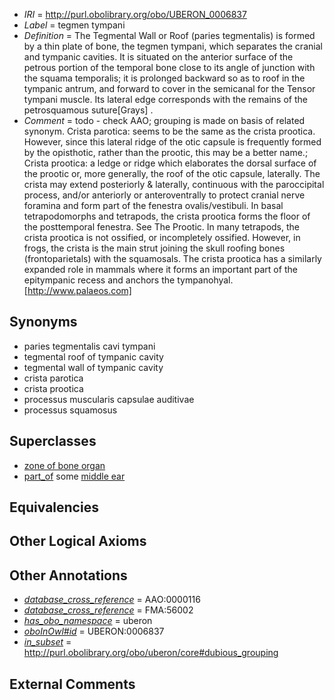  * *IRI* = http://purl.obolibrary.org/obo/UBERON_0006837
 * *Label* = tegmen tympani
 * *Definition* = The Tegmental Wall or Roof (paries tegmentalis) is formed by a thin plate of bone, the tegmen tympani, which separates the cranial and tympanic cavities. It is situated on the anterior surface of the petrous portion of the temporal bone close to its angle of junction with the squama temporalis; it is prolonged backward so as to roof in the tympanic antrum, and forward to cover in the semicanal for the Tensor tympani muscle. Its lateral edge corresponds with the remains of the petrosquamous suture[Grays] .
 * *Comment* = todo - check AAO; grouping is made on basis of related synonym. Crista parotica: seems to be the same as the crista prootica. However, since this lateral ridge of the otic capsule is frequently formed by the opisthotic, rather than the prootic, this may be a better name.; Crista prootica: a ledge or ridge which elaborates the dorsal surface of the prootic or, more generally, the roof of the otic capsule, laterally. The crista may extend posteriorly & laterally, continuous with the paroccipital process, and/or anteriorly or anteroventrally to protect cranial nerve foramina and form part of the fenestra ovalis/vestibuli. In basal tetrapodomorphs and tetrapods, the crista prootica forms the floor of the posttemporal fenestra. See The Prootic. In many tetrapods, the crista prootica is not ossified, or incompletely ossified. However, in frogs, the crista is the main strut joining the skull roofing bones (frontoparietals) with the squamosals. The crista prootica has a similarly expanded role in mammals where it forms an important part of the epitympanic recess and anchors the tympanohyal.[http://www.palaeos.com]

## Synonyms

 * paries tegmentalis cavi tympani
 * tegmental roof of tympanic cavity
 * tegmental wall of tympanic cavity
 * crista parotica
 * crista prootica
 * processus muscularis capsulae auditivae
 * processus squamosus

## Superclasses

 * [zone of bone organ](../../UBERON/13/UBERON_0005913.md)
 * [part_of](../../BFO/50/BFO_0000050.md) some [middle ear](../../UBERON/56/UBERON_0001756.md)

## Equivalencies


## Other Logical Axioms


## Other Annotations

 * *[database_cross_reference](../../ef/oboInOwl#hasDbXref.md)* = AAO:0000116
 * *[database_cross_reference](../../ef/oboInOwl#hasDbXref.md)* = FMA:56002
 * *[has_obo_namespace](../../ce/oboInOwl#hasOBONamespace.md)* = uberon
 * *[oboInOwl#id](../../id/oboInOwl#id.md)* = UBERON:0006837
 * *[in_subset](../../et/oboInOwl#inSubset.md)* = http://purl.obolibrary.org/obo/uberon/core#dubious_grouping

## External Comments

